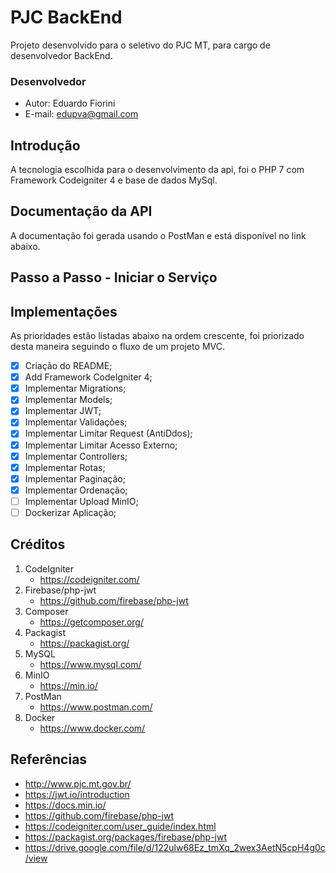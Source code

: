 # PJC BackEnd
Projeto desenvolvido para o seletivo do PJC MT, para cargo de desenvolvedor BackEnd.

### Desenvolvedor
* Autor: Eduardo Fiorini
* E-mail: <edupva@gmail.com>

## Introdução
A tecnologia escolhida para o desenvolvimento da api, foi o PHP 7 com Framework Codeigniter 4 e base de dados MySql.

## Documentação da API
A documentação foi gerada usando o PostMan e está disponível no link abaixo.

## Passo a Passo - Iniciar o Serviço

## Implementações
As prioridades estão listadas abaixo na ordem crescente, foi priorizado desta maneira seguindo o fluxo de um projeto MVC.   
- [X] Criação do README;
- [X] Add Framework CodeIgniter 4;
- [X] Implementar Migrations;
- [X] Implementar Models;
- [X] Implementar JWT;
- [X] Implementar Validações;
- [X] Implementar Limitar Request (AntiDdos);
- [X] Implementar Limitar Acesso Externo;
- [X] Implementar Controllers;
- [X] Implementar Rotas;
- [X] Implementar Paginação;
- [X] Implementar Ordenação;
- [ ] Implementar Upload MinIO;
- [ ] Dockerizar Aplicação;

## Créditos
1. CodeIgniter
    - <https://codeigniter.com/>
1. Firebase/php-jwt
    - <https://github.com/firebase/php-jwt>
1. Composer
    - <https://getcomposer.org/>
1. Packagist
    - <https://packagist.org/>
1. MySQL
    - <https://www.mysql.com/>
1. MinIO
    - <https://min.io/>
1. PostMan
    - <https://www.postman.com/>
1. Docker 
    - <https://www.docker.com/>

## Referências
* <http://www.pjc.mt.gov.br/>
* <https://jwt.io/introduction>
* <https://docs.min.io/>
* <https://github.com/firebase/php-jwt>
* <https://codeigniter.com/user_guide/index.html>
* <https://packagist.org/packages/firebase/php-jwt>
* <https://drive.google.com/file/d/122ulw68Ez_tmXq_2wex3AetN5cpH4g0c/view>

